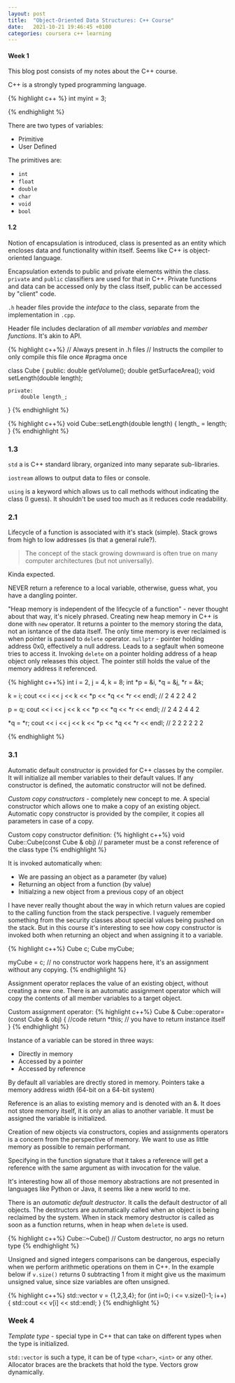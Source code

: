 ```yaml
---
layout: post
title:  "Object-Oriented Data Structures: C++ Course"
date:   2021-10-21 19:46:45 +0100
categories: coursera c++ learning 
---
```

#### Week 1
This blog post consists of my notes about the C++ course.


C++ is a strongly typed programming language.

{% highlight c++ %}
int myint = 3;

{% endhighlight %}

There are two types of variables:
* Primitive
* User Defined

The primitives are:
* `int`
* `float`
* `double`
* `char`
* `void`
* `bool`

#### 1.2
Notion of encapsulation is introduced, class is presented as an entity which encloses data and functionality within itself.
Seems like C++ is object-oriented language.

Encapsulation extends to public and private elements within the class. `private` and `public` classifiers are used for that in C++.
Private functions and data can be accessed only by the class itself, public can be accessed by "client" code.

`.h` header files provide the *inteface* to the class, separate from the implementation in `.cpp`.

Header file includes declaration of all *member variables* and *member functions*. It's akin to API.

{% highlight c++%}
// Always present in .h files
// Instructs the compiler to only compile this file once
#pragma once

class Cube {
    public:
        double getVolume();
        double getSurfaceArea();
        void setLength(double length);

    private:
        double length_;
}
{% endhighlight %}

{% highlight c++%}
void Cube::setLength(double length) {
    length_ = length;
}
{% endhighlight %}

### 1.3

`std`  a is C++ standard library, organized into many separate sub-libraries.

`iostream` allows to output data to files or console.

`using` is a keyword which allows us to call methods without indicating the class (I guess). 
It shouldn't be used too much as it reduces code readability.

### 2.1
Lifecycle of a function is associated with it's stack (simple). Stack grows from high to low addresses (is that a general rule?).
> The concept of the stack growing downward is often true on many computer architectures (but not universally).

Kinda expected.

NEVER return a reference to a local variable, otherwise, guess what, you have a dangling pointer.

"Heap memory is independent of the lifecycle of a function" - never thought about that way, it's nicely phrased.
Creating new heap memory in C++ is done with `new` operator. It returns a pointer to the memory storing the data, not an isntance of the data itself. The only time memory is ever reclaimed is when pointer is passed to `delete` operator.
`nullptr` - pointer holding address 0x0, effectively a null address. Leads to a segfault when someone tries to access it.
Invoking `delete` on a pointer holding address of a heap object only releases this object. The pointer still holds the value of the memory address it referenced.

{% highlight c++%}
int i = 2, j = 4, k = 8;
int *p = &i, *q = &j, *r = &k;

k = i;
cout << i << j << k << *p << *q << *r << endl; // 2 4 2 2 4 2

p = q;
cout << i << j << k << *p << *q << *r << endl; // 2 4 2 4 4 2

*q = *r;
cout << i << j << k << *p << *q << *r << endl; // 2 2 2 2 2 2

{% endhighlight %}

### 3.1

Automatic default constructor is provided for C++ classes by the compiler. It will initialize all member variables to their default values.
If any constructor is defined, the automatic constructor will not be defined.

*Custom copy constructors* - completely new concept to me. A special constructor which allows one to make a copy of an existing object.
Automatic copy constructor is provided by the compiler, it copies all parameters in case of a copy.

Custom copy constructor definition:
{% highlight c++%}
void Cube::Cube(const Cube & obj) // parameter must be a const reference of the class type
{% endhighlight %}

It is invoked automatically when:
* We are passing an object as a parameter (by value)
* Returning an object from a function (by value)
* Initialzing a new object from a previous copy of an object

I have never really thought about the way in which return values are copied to the calling function from the stack perspective.
I vaguely remember something from the security classes about special values being pushed on the stack.
But in this course it's interesting to see how copy constructor is invoked both when returning an object and when assigning it to a variable.

{% highlight c++%}
Cube c;
Cube myCube;

myCube = c; // no constructor work happens here, it's an assignment without any copying.
{% endhighlight %}

Assignment operator replaces the value of an existing object, without creating a new one.
There is an automatic assignment operator which will copy the contents of all member variables to a target object.

Custom assignment operator:
{% highlight c++%}
Cube & Cube::operator=(const Cube & obj) {
    //code
    return *this; // you have to return instance itself
}
{% endhighlight %}

Instance of a variable can be stored in three ways:
* Directly in memory
* Accessed by a pointer
* Accessed by reference

By default all variables are drectly stored in memory.
Pointers take a memory address width (64-bit on a 64-bit system)

Reference is an alias to existing memory and is denoted with an &.
It does not store memory itself, it is only an alias to another variable. It must be assigned the variable is initialized.

Creation of new objects via constructors, copies and assignments operators is a concern from the perspective of memory.
We want to use as little memory as possible to remain performant.

Specifying in the function signature that it takes a reference will get a reference with the same argument as with invocation for the value.

It's interesting how all of those memory abstractions are not presented in languages like Python or Java, it seems like a new world to me.

There is an *automatic default destructor*. It calls the default destructor of all objects.
The destructors are automatically called when an object is being reclaimed by the system.
When in stack memory destructor is called as soon as a function returns, when in heap when `delete` is used.

{% highlight c++%}
Cube::~Cube() // Custom destructor, no args no return type
{% endhighlight %}

Unsigned and signed integers comparisons can be dangerous, especially when we perform arithmetic operations on them in C++.
In the example below if `v.size()` returns 0 subtracting 1 from it might give us the maximum unsigned value, since size variables are often unsigned.

{% highlight c++%}
std::vector<int> v = {1,2,3,4};
for (int i=0; i <= v.size()-1; i++) {
    std::cout << v[i] << std::endl;
}
{% endhighlight %}

### Week 4
*Template type* - special type in C++ that can take on different types when the type is initialized.

`std::vector` is such a type, it can be of type `<char>`, `<int>` or any other. Allocator braces are the brackets that hold the type.
Vectors grow dynamically.